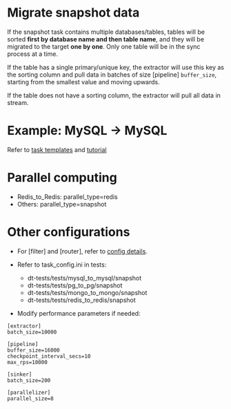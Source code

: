 # Migrate snapshot data

If the snapshot task contains multiple databases/tables, tables will be sorted **first by database name and then table name**, and they will be migrated to the target **one by one**. Only one table will be in the sync process at a time.

If the table has a single primary/unique key, the extractor will use this key as the sorting column and pull data in batches of size [pipeline] `buffer_size`, starting from the smallest value and moving upwards.

If the table does not have a sorting column, the extractor will pull all data in stream.

# Example: MySQL -> MySQL

Refer to [task templates](../../templates/mysql_to_mysql.md) and [tutorial](../tutorial/mysql_to_mysql.md)

# Parallel computing

- Redis_to_Redis: parallel_type=redis
- Others: parallel_type=snapshot

# Other configurations

- For [filter] and [router], refer to [config details](../config.md).
- Refer to task_config.ini in tests:
    - dt-tests/tests/mysql_to_mysql/snapshot
    - dt-tests/tests/pg_to_pg/snapshot
    - dt-tests/tests/mongo_to_mongo/snapshot
    - dt-tests/tests/redis_to_redis/snapshot

- Modify performance parameters if needed:
```
[extractor]
batch_size=10000

[pipeline]
buffer_size=16000
checkpoint_interval_secs=10
max_rps=10000

[sinker]
batch_size=200

[parallelizer]
parallel_size=8
```

